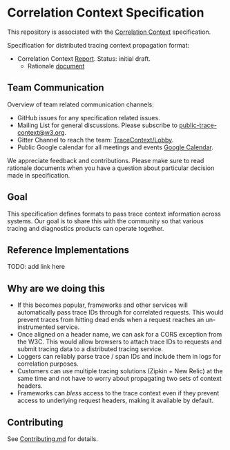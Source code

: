 # Correlation Context Specification

This repository is associated with the [Correlation Context](https://w3c.github.io/correlation-context/) specification.

Specification for distributed tracing context propagation format:

- Correlation Context
  [Report](https://w3c.github.io/distributed-tracing/).
  Status: initial draft.
  - Rationale [document](correlation_context/HTTP_HEADER_FORMAT_RATIONALE.md)

## Team Communication

Overview of team related communication channels:

- GitHub issues for any specification related issues.
- Mailing List for general discussions. Please subscribe to [public-trace-context@w3.org](http://lists.w3.org/Archives/Public/public-trace-context/).
- Gitter Channel to reach the team: [TraceContext/Lobby](https://gitter.im/TraceContext/Lobby).
- Public Google calendar for all meetings and events [Google Calendar](https://calendar.google.com/calendar?cid=ZHluYXRyYWNlLmNvbV81YTA5cWh1YTZmaDdqYjIzaDd2ZGpnNnZlZ0Bncm91cC5jYWxlbmRhci5nb29nbGUuY29t).

We appreciate feedback and contributions. Please make sure to read rationale documents when you have a question about particular
decision made in specification.

## Goal

This specification defines formats to pass trace context information across systems. Our goal is
to share this with the community so that various tracing and diagnostics products can operate
together.

## Reference Implementations

TODO: add link here

## Why are we doing this

- If this becomes popular, frameworks and other services will automatically pass trace IDs
through for correlated requests. This would prevent traces from hitting dead ends when a request
reaches an un-instrumented service.
- Once aligned on a header name, we can ask for a CORS exception from the W3C. This would allow
browsers to attach trace IDs to requests and submit tracing data to a distributed tracing service.
- Loggers can reliably parse trace / span IDs and include them in logs for correlation purposes.
- Customers can use multiple tracing solutions (Zipkin + New Relic) at the same time and not have
 to worry about propagating two sets of context headers.
- Frameworks can *bless* access to the trace context even if they prevent access to underlying
request headers, making it available by default.

## Contributing

See [Contributing.md](CONTRIBUTING.md) for details.